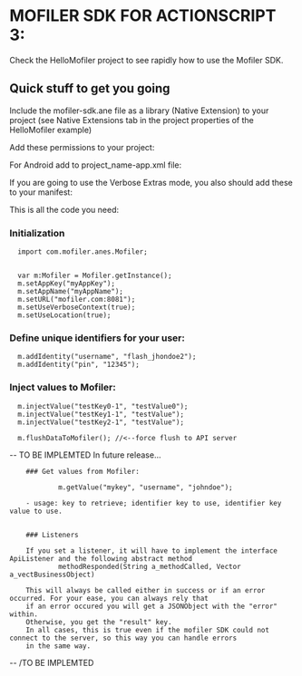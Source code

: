 # MOFILER SDK FOR ACTIONSCRIPT 3:

Check the HelloMofiler project to see rapidly how to use the Mofiler SDK.


## Quick stuff to get you going

Include the mofiler-sdk.ane file as a library (Native Extension) to your project (see Native Extensions tab in the project properties of the HelloMofiler example)

Add these permissions to your project: 

For Android add to project_name-app.xml file:

  <uses-permission android:name="android.permission.INTERNET"/>
  <uses-permission android:name="android.permission.ACCESS_NETWORK_STATE"/>
  <uses-permission android:name="android.permission.ACCESS_WIFI_STATE"/>
  <uses-permission android:name="android.permission.ACCESS_COARSE_LOCATION" />
  <uses-permission android:name="android.permission.READ_PHONE_STATE"/> 
  <uses-permission android:name="android.permission.READ_SMS" />
  <uses-permission android:name="android.permission.READ_PHONE_STATE" />

If you are going to use the Verbose Extras mode, you also should add these to your manifest:

  <uses-permission android:name="android.permission.RECEIVE_BOOT_COMPLETED" />
  <uses-permission android:name="android.permission.DISABLE_KEYGUARD"/>
  <uses-permission android:name="android.permission.WAKE_LOCK" />

This is all the code you need:

### Initialization
      import com.mofiler.anes.Mofiler;


      var m:Mofiler = Mofiler.getInstance();
      m.setAppKey("myAppKey");
      m.setAppName("myAppName");
      m.setURL("mofiler.com:8081");
      m.setUseVerboseContext(true);
      m.setUseLocation(true);
      
### Define unique identifiers for your user:

      m.addIdentity("username", "flash_jhondoe2");
      m.addIdentity("pin", "12345");

### Inject values to Mofiler:

      m.injectValue("testKey0-1", "testValue0");
      m.injectValue("testKey1-1", "testValue");
      m.injectValue("testKey2-1", "testValue");
      
      m.flushDataToMofiler(); //<--force flush to API server


-- TO BE IMPLEMTED
In future release...

        ### Get values from Mofiler:

                m.getValue("mykey", "username", "johndoe");

        - usage: key to retrieve; identifier key to use, identifier key value to use.


        ### Listeners

        If you set a listener, it will have to implement the interface ApiListener and the following abstract method
        		methodResponded(String a_methodCalled, Vector a_vectBusinessObject)

        This will always be called either in success or if an error occurred. For your ease, you can always rely that
        if an error occured you will get a JSONObject with the "error" within.
        Otherwise, you get the "result" key.
        In all cases, this is true even if the mofiler SDK could not connect to the server, so this way you can handle errors
        in the same way.

-- /TO BE IMPLEMTED



